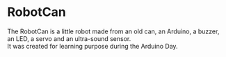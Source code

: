 # RobotCan

The RobotCan is a little robot made from an old can, an Arduino, a buzzer, an LED, a servo and an ultra-sound sensor.  
It was created for learning purpose during the Arduino Day.

